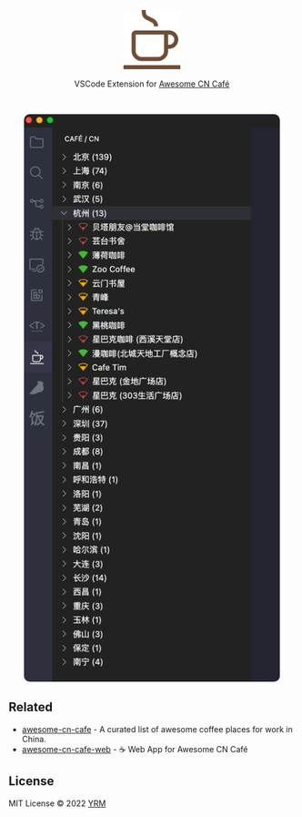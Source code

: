 <p align='center' style="padding-top:40px">
<img src="./resources/logo.png" width='100'/>
</p>

<p align='center'>
VSCode Extension for <a href='https://github.com/ElaWorkshop/awesome-cn-cafe'>Awesome CN Café</a>
</p>

<br>
<p align='center'>
<img src="./resources/snapshot.png" width='450' style="border-radius: 10px"/>
</p>

## Related

- [awesome-cn-cafe](https://github.com/ElaWorkshop/awesome-cn-cafe) - A curated list of awesome coffee places for work in China.
- [awesome-cn-cafe-web](https://github.com/antfu/awesome-cn-cafe-web) - ☕️ Web App for Awesome CN Café

## License

MIT License © 2022 [YRM](https://github.com/yrming)
